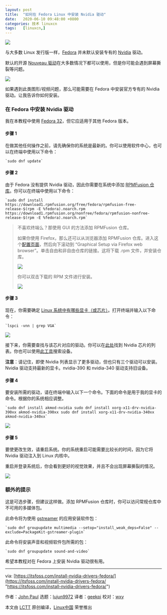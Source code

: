 ```yaml
---
layout: post
title:	"如何在 Fedora Linux 中安装 Nvidia 驱动"
date:	2020-06-10 09:48:00 +0800 
categories:	技术 linuxcn 
tags:	[linuxcn,]
---
```



![](/Asserts/Images//attachment/album/202006/10/094702c7of7scjyucmc5f1.jpg)


与大多数 Linux 发行版一样，[Fedora](https://getfedora.org/ "https://getfedora.org/") 并未默认安装专有的 [Nvidia](https://www.nvidia.com/en-us/ "https://www.nvidia.com/en-us/") 驱动。


默认的开源 [Nouveau 驱动](https://en.wikipedia.org/wiki/Nouveau_(software) "https://en.wikipedia.org/wiki/Nouveau_(software)")在大多数情况下都可以使用，但是你可能会遇到屏幕撕裂等问题。


![](/Asserts/Images//attachment/album/202006/10/095406ysara5absarl6sz0.jpg)


如果遇到此类图形/视频问题，那么可能需要在 Fedora 中安装官方专有的 Nvidia 驱动。让我告诉你如何安装。


### 在 Fedora 中安装 Nvidia 驱动


我在本教程中使用 [Fedora 32](https://itsfoss.com/fedora-32/ "https://itsfoss.com/fedora-32/")，但它应适用于其他 Fedora 版本。


#### 步骤 1


在做其他任何操作之前，请先确保你的系统是最新的。你可以使用软件中心，也可以在终端中使用以下命令：



```
`sudo dnf update`
```

#### 步骤 2


由于 Fedora 没有提供 Nvidia 驱动，因此你需要在系统中添加 [RPMFusion 仓库](https://rpmfusion.org/RPM%20Fusion "https://rpmfusion.org/RPM%20Fusion")。你可以在终端中使用以下命令：



```
`sudo dnf install https://download1.rpmfusion.org/free/fedora/rpmfusion-free-release-$(rpm -E %fedora).noarch.rpm https://download1.rpmfusion.org/nonfree/fedora/rpmfusion-nonfree-release-$(rpm -E %fedora).noarch.rpm`
```


> 
> 不喜欢终端么？那使用 GUI 的方法添加 RPMFusion 仓库。
> 
> 
> 如果你使用 Firefox，那么还可以从浏览器添加 RPMFusion 仓库。进入这个[配置页面](https://rpmfusion.org/Configuration "https://rpmfusion.org/Configuration")，然后向下滚动到 “Graphical Setup via Firefox web browser”。单击自由和非自由仓库的链接。这将下载 .rpm 文件，并安装仓库。
> 
> 
> ![](/Asserts/Images//attachment/album/202006/10/095458vcw1cwuddebw51wx.png)
> 
> 
> 你可以双击下载的 RPM 文件进行安装。
> 
> 
> ![](/Asserts/Images//attachment/album/202006/10/095516m41btg2p5ma5yzcc.png)
> 
> 
> 


#### 步骤 3


现在，你需要确定 [Linux 系统中有哪些显卡（或芯片）](https://itsfoss.com/check-graphics-card-linux/ "https://itsfoss.com/check-graphics-card-linux/")。打开终端并输入以下命令：



```
`lspci -vnn | grep VGA`
```

![](/Asserts/Images//attachment/album/202006/10/095544pdtenrtnj79nnej6.png)


接下来，你需要查找与该芯片对应的驱动。你可以在[此处](https://us.download.nvidia.com/XFree86/Linux-x86/367.57/README/supportedchips.html "https://us.download.nvidia.com/XFree86/Linux-x86/367.57/README/supportedchips.html")找到 Nvidia 芯片的列表。你也可以使用[此工具](https://www.nvidia.com/Download/index.aspx?lang=en-us "https://www.nvidia.com/Download/index.aspx?lang=en-us")搜索设备。


**注意**：请记住，即使 Nvidia 列表显示了更多驱动，但也只有三个驱动可以安装。Nvidia 驱动支持最新的显卡。nvidia-390 和 nvidia-340 驱动支持旧设备。


#### 步骤 4


要安装所需的驱动，请在终端中输入以下一个命令。下面的命令是用于我的显卡的命令。根据你的系统相应调整。



```
`sudo dnf install akmod-nvidia sudo dnf install xorg-x11-drv-nvidia-390xx akmod-nvidia-390xx sudo dnf install xorg-x11-drv-nvidia-340xx akmod-nvidia-340xx`
```

![](/Asserts/Images//attachment/album/202006/10/095605r5upgp7dposncdsv.png)


#### 步骤 5


要使更改生效，请重启系统。你的系统重启可能需要比较长的时间，因为它将 Nvidia 驱动注入到 Linux 内核中。


重启并登录系统后，你会看到更好的视觉效果，并且不会出现屏幕撕裂的情况。


![](/Asserts/Images//attachment/album/202006/10/095624m2rzrzm6c3ryb6x5.jpg)


### 额外的提示


这是可选步骤，但建议这样做。添加 RPMFusion 仓库时，你可以访问常规仓库中不可用的多媒体包。


此命令将为使用 [gstreamer](https://en.wikipedia.org/wiki/GStreamer "https://en.wikipedia.org/wiki/GStreamer") 的应用安装软件包：



```
`sudo dnf groupupdate multimedia --setop="install_weak_deps=False" --exclude=PackageKit-gstreamer-plugin`
```

此命令将安装声音和视频软件包所需的包：



```
`sudo dnf groupupdate sound-and-video`
```

希望本教程对在 Fedora 上安装 Nvidia 驱动很有用。




---


via: [https://itsfoss.com/install-nvidia-drivers-fedora/](https://itsfoss.com/install-nvidia-drivers-fedora/ "https://itsfoss.com/install-nvidia-drivers-fedora/")


作者：[John Paul](https://itsfoss.com/author/john/ "https://itsfoss.com/author/john/") 选题：[lujun9972](https://github.com/lujun9972 "https://github.com/lujun9972") 译者：[geekpi](https://github.com/geekpi "https://github.com/geekpi") 校对：[wxy](https://github.com/wxy "https://github.com/wxy")


本文由 [LCTT](https://github.com/LCTT/TranslateProject "https://github.com/LCTT/TranslateProject") 原创编译，[Linux中国](https://linux.cn/ "https://linux.cn/") 荣誉推出
